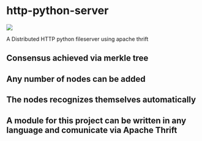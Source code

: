 # http-python-server

<img src='https://travis-ci.org/sudoFerraz/http-python-server.svg?branch=master'></img>

A Distributed HTTP python fileserver using apache thrift

## Consensus achieved via merkle tree
## Any number of nodes can be added
## The nodes recognizes themselves automatically
## A module for this project can be written in any language and comunicate via Apache Thrift


